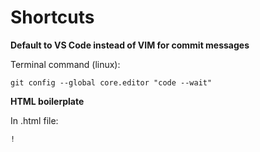 <h1>Shortcuts</h1>

<b>Default to VS Code instead of VIM for commit messages</b>

Terminal command (linux):

    git config --global core.editor "code --wait"

<b>HTML boilerplate</b>

In .html file:

    !

